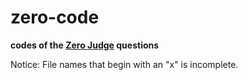 # zero-code
__codes of the [Zero Judge](https://zerojudge.tw/) questions__

Notice: File names that begin with an "x" is incomplete.
